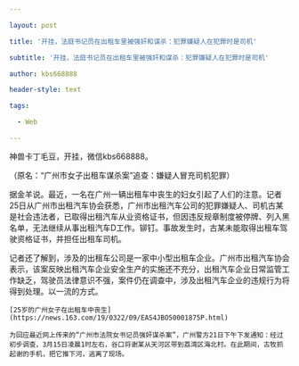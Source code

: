 ---
layout: post
title: '开挂，法庭书记员在出租车里被强奸和谋杀：犯罪嫌疑人在犯罪时是司机'
subtitle: '开挂，法庭书记员在出租车里被强奸和谋杀：犯罪嫌疑人在犯罪时是司机'
author: kbs668888
header-style: text
tags:
  - Web
---
神兽卡丁毛豆，开挂，微信kbs668888。

（原名：“广州市女子出租车谋杀案”追查：嫌疑人冒充司机犯罪）

据金羊说。最近，一名在广州一辆出租车中丧生的妇女引起了人们的注意。记者25日从广州市出租汽车协会获悉，广州市出租汽车公司的犯罪嫌疑人、司机古某是社会违法者，已取得出租汽车从业资格证书，但因违反规章制度被停牌、列入黑名单，无法继续从事出租汽车D工作。铆钉。事故发生时，古某未能取得出租车驾驶资格证书，并担任出租车司机。

记者还了解到，涉及的出租车公司是一家中小型出租车企业。广州市出租汽车协会表示，该案反映出租汽车企业安全生产的实施还不充分，出租汽车企业日常监管工作缺乏，驾驶员法律意识不强，案件仍在调查中，涉及出租汽车企业的违规行为将得到处理。以一流的方式。

    
    
    [25岁的广州女子在出租车中丧生](https://news.163.com/19/0322/09/EAS4JBO50001875P.html)
    
    为回应最近网上传来的“广州市法院女书记员强奸谋杀案”，广州警方21日下午下发通知：经过初步调查，3月15日凌晨1时左右，谷口将谢某从天河区带到荔湾区海北村。在此期间，古牧抓起谢的手机，把它推下河，逃离了现场。

  

